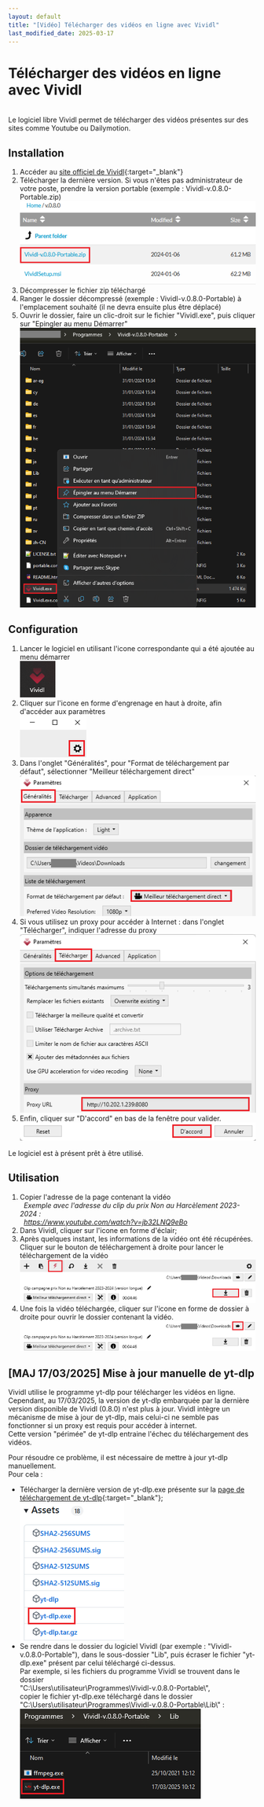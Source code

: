 ```yaml
---
layout: default
title: "[Vidéo] Télécharger des vidéos en ligne avec Vividl"
last_modified_date: 2025-03-17
---
```


# Télécharger des vidéos en ligne avec Vividl
&nbsp;  
Le logiciel libre Vividl permet de télécharger des vidéos présentes sur des sites comme Youtube ou Dailymotion.

## Installation

1. Accéder au [site officiel de Vividl](https://sourceforge.net/projects/vividl/files/){:target="_blank"}  
2. Télécharger la dernière version. Si vous n'êtes pas administrateur de votre poste, prendre la version portable (exemple : Vividl-v.0.8.0-Portable.zip)  
  ![](IMG_Télécharger%20des%20vidéos%20en%20ligne%20avec%20Vividl_0.png)
3. Décompresser le fichier zip téléchargé
4. Ranger le dossier décompressé (exemple : Vividl-v.0.8.0-Portable) à l'emplacement souhaité (il ne devra ensuite plus être déplacé)  
5. Ouvrir le dossier, faire un clic-droit sur le fichier "Vividl.exe", puis cliquer sur "Epingler au menu Démarrer"
  ![](IMG_Télécharger%20des%20vidéos%20en%20ligne%20avec%20Vividl_1.png)


## Configuration


1. Lancer le logiciel en utilisant l'icone correspondante qui a été ajoutée au menu démarrer  
   ![](IMG_Télécharger%20des%20vidéos%20en%20ligne%20avec%20Vividl_2.png)  
2. Cliquer sur l'icone en forme d'engrenage en haut à droite, afin d'accéder aux paramètres  
   ![](IMG_Télécharger%20des%20vidéos%20en%20ligne%20avec%20Vividl_3.png)  
3. Dans l'onglet "Généralités", pour "Format de téléchargement par défaut", sélectionner "Meilleur téléchargement direct"  
   ![](IMG_Télécharger%20des%20vidéos%20en%20ligne%20avec%20Vividl_5.png)  
4. Si vous utilisez un proxy pour accéder à Internet : dans l'onglet "Télécharger", indiquer l'adresse du proxy  
   ![](IMG_Télécharger%20des%20vidéos%20en%20ligne%20avec%20Vividl_6.png)  
5. Enfin, cliquer sur "D'accord" en bas de la fenêtre pour valider.   
   ![](IMG_Télécharger%20des%20vidéos%20en%20ligne%20avec%20Vividl_7.png)
  
Le logiciel est à présent prêt à être utilisé.

## Utilisation

1. Copier l'adresse de la page contenant la vidéo  
   *&nbsp; Exemple avec l'adresse du clip du prix Non au Harcèlement 2023-2024 :  
   &nbsp; https://www.youtube.com/watch?v=jb32LNQ9eBo*
2. Dans Vividl, cliquer sur l'icone en forme d'éclair;
3. Après quelques instant, les informations de la vidéo ont été récupérées. Cliquer sur le bouton de téléchargement à droite pour lancer le téléchargement de la vidéo  
   ![](IMG_Télécharger%20des%20vidéos%20en%20ligne%20avec%20Vividl_8.png)  
4. Une fois la vidéo téléchargée, cliquer sur l'icone en forme de dossier à droite pour ouvrir le dossier contenant la vidéo.  
   ![](IMG_Télécharger%20des%20vidéos%20en%20ligne%20avec%20Vividl_9.png)  

## \[MAJ 17/03/2025\] Mise à jour manuelle de yt-dlp

Vividl utilise le programme yt-dlp pour télécharger les vidéos en ligne.  
Cependant, au 17/03/2025, la version de yt-dlp embarquée par la dernière version disponible de Vividl (0.8.0) n'est plus à jour. Vividl intègre un mécanisme de mise à jour de yt-dlp, mais celui-ci ne semble pas fonctionner si un proxy est requis pour accéder à internet.  
Cette version "périmée" de yt-dlp entraine l'échec du téléchargement des vidéos.  

Pour résoudre ce problème, il est nécessaire de mettre à jour yt-dlp manuellement.  
Pour cela :   
- Télécharger la dernière version de yt-dlp.exe présente sur la [page de téléchargement de yt-dlp](https://github.com/yt-dlp/yt-dlp/releases){:target="_blank"};   
  ![](IMG_Télécharger%20des%20vidéos%20en%20ligne%20avec%20Vividl_10.png)
- Se rendre dans le dossier du logiciel Vividl (par exemple : "Vividl-v.0.8.0-Portable"), dans le sous-dossier "Lib", puis écraser le fichier "yt-dlp.exe" présent par celui téléchargé ci-dessus.  
  Par exemple, si les fichiers du programme Vividl se trouvent dans le dossier   
  "C:\Users\utilisateur\Programmes\Vividl-v.0.8.0-Portable\\",  
  copier le fichier yt-dlp.exe téléchargé dans le dossier  
  "C:\Users\utilisateur\Programmes\Vividl-v.0.8.0-Portable\Lib\\"  :  
  ![](IMG_Télécharger%20des%20vidéos%20en%20ligne%20avec%20Vividl_11.png)
   